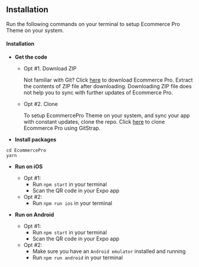 ## Installation

Run the following commands on your terminal to setup Ecommerce Pro Theme on your system.


#### Installation

*	**Get the code**
	*	Opt #1. Download ZIP

		Not familiar with Git?
		Click [here](http://gitstrap.com/strapmobile/EcommercePro/repository/archive.zip?ref=master) to download Ecommerce Pro.
		Extract the contents of ZIP file after downloading.
		Downloading ZIP file does not help you to sync with further updates of Ecommerce Pro.

	*	Opt #2. Clone

		To setup EcommercePro Theme on your system, and sync your app with constant updates, clone the repo.
		Click [here](http://gitstrap.com/strapmobile/EcommercePro) to clone Ecommerce Pro using GitStrap.

*	**Install packages**
```
cd EcommercePro
yarn
```

*	**Run on iOS**
	*	Opt #1:
		*	Run `npm start` in your terminal
		*	Scan the QR code in your Expo app
	*	Opt #2:
		*	Run `npm run ios` in your terminal


*	**Run on Android**
	*	Opt #1:
		*	Run `npm start` in your terminal
		*	Scan the QR code in your Expo app
	*	Opt #2:
		*	Make sure you have an `Android emulator` installed and running
		*	Run `npm run android` in your terminal
		